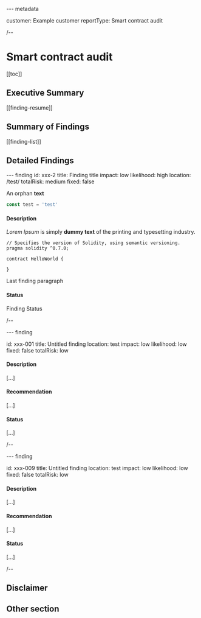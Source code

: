 --- metadata

customer: Example customer
reportType: Smart contract audit

/--

# Smart contract audit

[[toc]]

## Executive Summary

[[finding-resume]]

## Summary of Findings

[[finding-list]]

## Detailed Findings

--- finding
id: xxx-2
title: Finding title
impact: low
likelihood: high
location: /test/
totalRisk: medium
fixed: false

An orphan **text**

```javascript
const test = 'test'
```

#### Description

_Lorem Ipsum_ is simply **dummy text** of the printing and typesetting industry.

```solidity
// Specifies the version of Solidity, using semantic versioning.
pragma solidity ^0.7.0;

contract HelloWorld {

}

```

Last finding paragraph

#### Status

Finding Status

/--

--- finding

id: xxx-001
title: Untitled finding
location: test
impact: low
likelihood: low
fixed: false
totalRisk: low

#### Description

[...]

#### Recommendation

[...]

#### Status

[...]

/--

--- finding

id: xxx-009
title: Untitled finding
location: test
impact: low
likelihood: low
fixed: false
totalRisk: low

#### Description

[...]

#### Recommendation

[...]

#### Status

[...]

/--

## Disclaimer

## Other section
